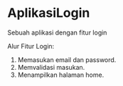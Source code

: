 # AplikasiLogin
Sebuah aplikasi dengan fitur login

Alur Fitur Login:
1. Memasukan email dan password.
2. Memvalidasi masukan.
3. Menampilkan halaman home.
